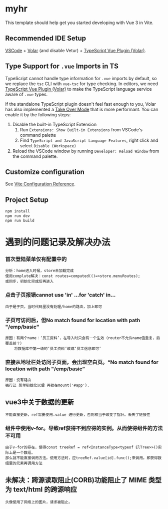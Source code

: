 # myhr

This template should help get you started developing with Vue 3 in Vite.

## Recommended IDE Setup

[VSCode](https://code.visualstudio.com/) + [Volar](https://marketplace.visualstudio.com/items?itemName=Vue.volar) (and disable Vetur) + [TypeScript Vue Plugin (Volar)](https://marketplace.visualstudio.com/items?itemName=Vue.vscode-typescript-vue-plugin).

## Type Support for `.vue` Imports in TS

TypeScript cannot handle type information for `.vue` imports by default, so we replace the `tsc` CLI with `vue-tsc` for type checking. In editors, we need [TypeScript Vue Plugin (Volar)](https://marketplace.visualstudio.com/items?itemName=Vue.vscode-typescript-vue-plugin) to make the TypeScript language service aware of `.vue` types.

If the standalone TypeScript plugin doesn't feel fast enough to you, Volar has also implemented a [Take Over Mode](https://github.com/johnsoncodehk/volar/discussions/471#discussioncomment-1361669) that is more performant. You can enable it by the following steps:

1. Disable the built-in TypeScript Extension
    1) Run `Extensions: Show Built-in Extensions` from VSCode's command palette
    2) Find `TypeScript and JavaScript Language Features`, right click and select `Disable (Workspace)`
2. Reload the VSCode window by running `Developer: Reload Window` from the command palette.

## Customize configuration

See [Vite Configuration Reference](https://vitejs.dev/config/).

## Project Setup
```sh
npm install
npm run dev
npm run build
```
# 遇到的问题记录及解决办法
### 首次登陆菜单仅有配置中的
    分析：home进入时候，store未加载完成
    使用complute解决：const routes=computed(()=>store.menuRoutes);
    或同步，初始化完成后再进入
### 点击子页报错cannot use 'in' ...for 'catch' in...
    由于是子页，当时代码里没有处理/home的路由，加上即可
### 子页可访问后，但No match found for location with path "/emp/basic"
    原因：有两个name：‘员工资料’，在导入时只会有一个生效（router不允许name值重复，后覆盖前？）
        将数据库中第一级的‘员工资料’改成‘员工信息即可’
### 直接从地址栏处访问子页面，会出现空白页。“No match found for location with path "/emp/basic”
    原因：没有路由
    强行让 菜单初始化以后 再挂在mount('#app').
## vue3中关于数据的更新
    不能直接更新，ref需要使用.value 进行更新，否则相当于改变了指针。丢失了链接性
###  组件中使用v-for。导致ref获得不到应得的实例。从而使得组件的方法不可用
    由于v-for的存在，使得const treeRef = ref<InstanceType<typeof ElTree>>()实际上是一个数组。
    那么就不能直接调用方法。使用方法时，应treeRef.value[id].func();来调用。即获得数组里的元素再调用方法
## 未解决：跨源读取阻止(CORB)功能阻止了 MIME 类型为 text/html 的跨源响应
    头像使用了网络上的图片，请求被阻止。